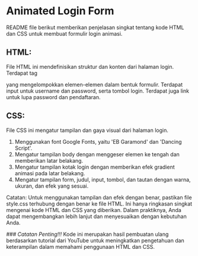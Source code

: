 
# Animated Login Form

README file berikut memberikan penjelasan singkat tentang kode HTML dan CSS untuk membuat formulir login animasi.

## HTML:

File HTML ini mendefinisikan struktur dan konten dari halaman login.
Terdapat tag <form> yang mengelompokkan elemen-elemen dalam bentuk formulir.
Terdapat input untuk username dan password, serta tombol login.
Terdapat juga link untuk lupa password dan pendaftaran.
## CSS:

File CSS ini mengatur tampilan dan gaya visual dari halaman login.
1. Menggunakan font Google Fonts, yaitu 'EB Garamond' dan 'Dancing Script'.
2. Mengatur tampilan body dengan menggeser elemen ke tengah dan memberikan latar belakang.
3. Mengatur tampilan kotak login dengan memberikan efek gradient animasi pada latar belakang.
4. Mengatur tampilan form, judul, input, tombol, dan tautan dengan warna, ukuran, dan efek yang sesuai.

Catatan:
Untuk menggunakan tampilan dan efek dengan benar, pastikan file style.css terhubung dengan benar ke file HTML.
Ini hanya ringkasan singkat mengenai kode HTML dan CSS yang diberikan. Dalam praktiknya, Anda dapat mengembangkan lebih lanjut dan menyesuaikan dengan kebutuhan Anda.

_### Catatan Penting!!!_
Kode ini merupakan hasil pembuatan ulang berdasarkan tutorial dari YouTube untuk meningkatkan pengetahuan dan keterampilan dalam memahami penggunaan HTML dan CSS.
